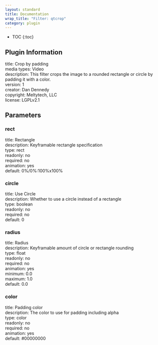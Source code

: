 ```yaml
---
layout: standard
title: Documentation
wrap_title: "Filter: qtcrop"
category: plugin
---
```

* TOC
{:toc}

## Plugin Information

title: Crop by padding  
media types:
Video  
description: This filter crops the image to a rounded rectangle or circle by padding it with a color.  
version: 1  
creator: Dan Dennedy  
copyright: Meltytech, LLC  
license: LGPLv2.1  

## Parameters

### rect

title: Rectangle    
description:
Keyframable rectangle specification  
type: rect  
readonly: no  
required: no  
animation: yes  
default: 0%/0%:100%x100%  

### circle

title: Use Circle    
description:
Whether to use a circle instead of a rectangle  
type: boolean  
readonly: no  
required: no  
default: 0  

### radius

title: Radius    
description:
Keyframable amount of circle or rectangle rounding  
type: float  
readonly: no  
required: no  
animation: yes  
minimum: 0.0  
maximum: 1.0  
default: 0.0  

### color

title: Padding color    
description:
The color to use for padding including alpha  
type: color  
readonly: no  
required: no  
animation: yes  
default: #00000000  

